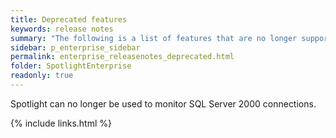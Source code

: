 ```yaml
---
title: Deprecated features
keywords: release notes
summary: "The following is a list of features that are no longer supported starting with Spotlight Enterprise 12.2"
sidebar: p_enterprise_sidebar
permalink: enterprise_releasenotes_deprecated.html
folder: SpotlightEnterprise
readonly: true
---
```


Spotlight can no longer be used to monitor SQL Server 2000 connections.

{% include links.html %}
